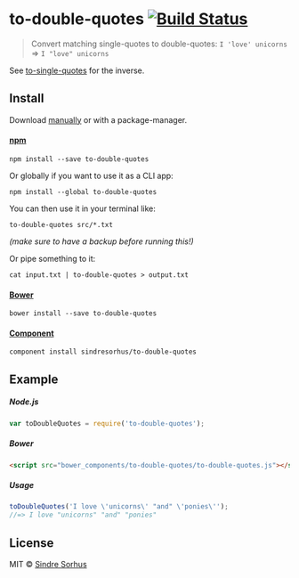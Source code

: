 # to-double-quotes [![Build Status](https://travis-ci.org/sindresorhus/to-double-quotes.png?branch=master)](http://travis-ci.org/sindresorhus/to-double-quotes)

> Convert matching single-quotes to double-quotes: `I 'love' unicorns` => `I "love" unicorns`

See [to-single-quotes](https://github.com/sindresorhus/to-single-quotes) for the inverse.


## Install

Download [manually](https://github.com/sindresorhus/to-double-quotes/releases) or with a package-manager.

#### [npm](https://npmjs.org/package/to-double-quotes)

```
npm install --save to-double-quotes
```

Or globally if you want to use it as a CLI app:

```
npm install --global to-double-quotes
```

You can then use it in your terminal like:

```
to-double-quotes src/*.txt
```

*(make sure to have a backup before running this!)*

Or pipe something to it:

```
cat input.txt | to-double-quotes > output.txt
```

#### [Bower](http://bower.io)

```
bower install --save to-double-quotes
```

#### [Component](https://github.com/component/component)

```
component install sindresorhus/to-double-quotes
```


## Example

##### Node.js

```js
var toDoubleQuotes = require('to-double-quotes');
```

##### Bower

```html
<script src="bower_components/to-double-quotes/to-double-quotes.js"></script>
```

##### Usage

```js
toDoubleQuotes('I love \'unicorns\' "and" \'ponies\'');
//=> I love "unicorns" "and" "ponies"
```


## License

MIT © [Sindre Sorhus](http://sindresorhus.com)
